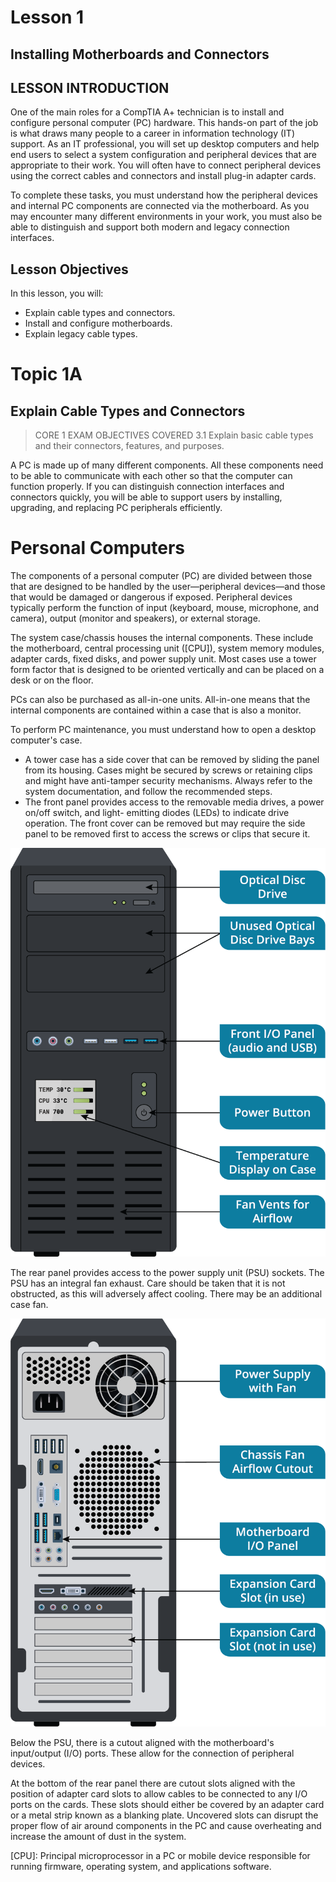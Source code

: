 

# Lesson 1

## Installing Motherboards and Connectors

## LESSON INTRODUCTION

One of the main roles for a CompTIA A+ technician is to install and configure personal computer (PC) hardware. This hands-on part of the job is what draws many people to a career in information technology (IT) support. As an IT professional, you will set up desktop computers and help end users to select a system configuration and peripheral devices that are appropriate to their work. You will often have to connect peripheral devices using the correct cables and connectors and install plug-in adapter cards.

To complete these tasks, you must understand how the peripheral devices and internal PC components are connected via the motherboard. As you may encounter many different environments in your work, you must also be able to distinguish and support both modern and legacy connection interfaces.

## Lesson Objectives 

In this lesson, you will:

- Explain cable types and connectors.
- Install and configure motherboards.
- Explain legacy cable types.


# Topic 1A

## Explain Cable Types and Connectors

>CORE 1 EXAM OBJECTIVES COVERED
3.1 Explain basic cable types and their connectors, features, and purposes.

A PC is made up of many different components. All these components need to be able to communicate with each other so that the computer can function properly. If you can distinguish connection interfaces and connectors quickly, you will be able to support users by installing, upgrading, and replacing PC peripherals efficiently.

# Personal Computers
 
 The components of a personal computer (PC) are divided between those that are designed to be handled by the user—peripheral devices—and those that would be damaged or dangerous if exposed. Peripheral devices typically perform the function of input (keyboard, mouse, microphone, and camera), output (monitor and speakers), or external storage.
 
The system case/chassis houses the internal components. These include the motherboard, central processing unit ([CPU]), system memory modules, adapter cards, fixed disks, and power supply unit. Most cases use a tower form factor that is designed to be oriented vertically and can be placed on a desk or on the floor.
 
PCs can also be purchased as all-in-one units. All-in-one means that the internal components are contained within a case that is also a monitor.

To perform PC maintenance, you must understand how to open a desktop computer's case.

- A tower case has a side cover that can be removed by sliding the panel from its housing. Cases might be secured by screws or retaining clips and might have anti-tamper security mechanisms. Always refer to the system documentation, and follow the recommended steps.
- The front panel provides access to the removable media drives, a power on/off switch, and light- emitting diodes (LEDs) to indicate drive operation. The front cover can be removed but may require the side panel to be removed first to access the screws or clips that secure it.
 
 ![](assets/7605-1677002165489.png)
 
 The rear panel provides access to the power supply unit (PSU) sockets. The PSU has an integral fan exhaust. Care should be taken that it is not obstructed, as this will adversely affect cooling. There may be an additional case fan.
 
![](assets/4155-1677002165549.png)

Below the PSU, there is a cutout aligned with the motherboard's input/output (I/O) ports. These allow for the connection of peripheral devices.

At the bottom of the rear panel there are cutout slots aligned with the position of adapter card slots to allow cables to be connected to any I/O ports on the cards. These slots should either be covered by an adapter card or a metal strip known as a blanking plate. Uncovered slots can disrupt the proper flow of air around components in the PC and cause overheating and increase the amount of dust in the system.



[CPU]: Principal microprocessor in a PC or mobile device responsible for running firmware, operating system, and applications software.
